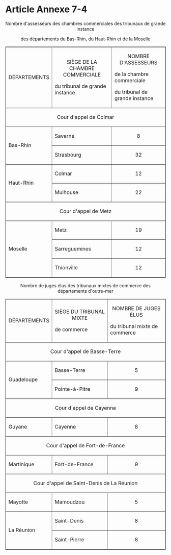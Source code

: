 # Article Annexe 7-4

<p align='center'>Nombre d'assesseurs des chambres commerciales des tribunaux de grande instance</p><p align='center'>des départements du Bas-Rhin, du Haut-Rhin et de la Moselle</p><p align='center'></p><table border='1' cellpadding='0' align='center'><tbody><tr><td><p align='center'>DÉPARTEMENTS</p></td><td><p align='center'>SIÈGE DE LA CHAMBRE COMMERCIALE<br/>

du tribunal de grande instance</p></td><td><p align='center'>NOMBRE D'ASSESSEURS<br/>

de la chambre commerciale<br/>

du tribunal de grande instance</p></td></tr><tr><td colspan='3'><p align='center'></p><p align='center'>Cour d'appel de Colmar</p></td></tr><tr><td rowspan='2'><p align='center'></p><p align='left'>Bas-Rhin</p></td><td><p align='left'></p><p align='left'>Saverne</p></td><td><p align='center'>8</p></td></tr><tr><td><p align='left'>Strasbourg</p></td><td><p align='center'>32</p></td></tr><tr><td rowspan='2'><p align='left'>Haut-Rhin</p></td><td><p align='left'>Colmar</p></td><td><p align='center'>12</p></td></tr><tr><td><p align='left'>Mulhouse</p></td><td><p align='center'>22</p></td></tr><tr><td colspan='3'><p align='center'>Cour d'appel de Metz</p></td></tr><tr><td rowspan='3'><p align='left'>Moselle</p></td><td><p align='left'>Metz</p></td><td><p align='center'>19</p></td></tr><tr><td><p align='left'>Sarreguemines</p></td><td><p align='center'>12</p></td></tr><tr><td><p align='left'>Thionville</p></td><td><p align='center'>12</p></td></tr></tbody></table><p align='center'></p><p align='center'></p><p align='center'>Nombre de juges élus des tribunaux mixtes de commerce des départements d'outre-mer</p><p align='center'></p><p align='center'></p><table border='1' cellpadding='0' align='center'><tbody><tr><td><p align='center'>DÉPARTEMENTS</p></td><td><p align='center'>SIÈGE DU TRIBUNAL MIXTE<br/>

de commerce</p></td><td><p align='center'>NOMBRE DE JUGES ÉLUS<br/>

du tribunal mixte de commerce</p></td></tr><tr><td colspan='3'><p align='center'>Cour d'appel de Basse-Terre</p></td></tr><tr><td rowspan='2'><p align='left'>Guadeloupe</p></td><td><p align='left'>Basse-Terre</p></td><td><p align='center'>5</p></td></tr><tr><td><p align='left'>Pointe-à-Pitre</p></td><td><p align='center'>9</p></td></tr><tr><td colspan='3'><p align='center'>Cour d'appel de Cayenne</p></td></tr><tr><td>Guyane</td><td><p align='left'>Cayenne</p></td><td><p align='center'>8</p></td></tr><tr><td colspan='3'><p align='center'>Cour d'appel de Fort-de-France</p></td></tr><tr><td><p align='left'>Martinique</p></td><td><p align='left'>Fort-de-France</p></td><td><p align='center'>9</p></td></tr><tr><td colspan='3'><p align='center'>Cour d'appel de Saint-Denis de La Réunion</p></td></tr><tr><td><p align='left'>Mayotte</p></td><td><p align='left'>Mamoudzou</p></td><td><p align='center'>5</p></td></tr><tr><td rowspan='2' align='center'><p align='left'>La Réunion</p><p align='left'></p></td><td align='center'><p align='left'>Saint-Denis</p></td><td align='center'><p align='center'>8</p></td></tr><tr><td><p align='left'>Saint-Pierre</p></td><td><p align='center'>8</p></td></tr></tbody></table><p align='left'></p><p align='left'></p>